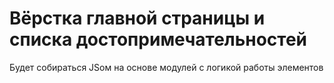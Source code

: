 # Вёрстка главной страницы и списка достопримечательностей

Будет собираться JSом на основе модулей с логикой работы элементов